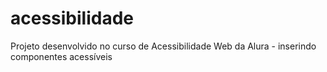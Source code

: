 # acessibilidade
Projeto desenvolvido no curso de Acessibilidade Web da Alura - inserindo componentes acessíveis
